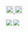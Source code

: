<p align="left">
  <a href="https://github.com/OyamaKumiko">
    <img height="20" src="https://komarev.com/ghpvc/?username=OyamaKumiko" />
  </a>
  <a href="https://github.com/OyamaKumiko">
    <img height="20" src="https://img.shields.io/github/followers/OyamaKumiko?label=follow&logo=github&style=flat" />
  </a>
</p>

![](http://github-profile-summary-cards.vercel.app/api/cards/profile-details?username=OyamaKumiko&theme=zenburn)
![](http://github-profile-summary-cards.vercel.app/api/cards/stats?username=OyamaKumiko&theme=zenburn)

<!--
**OyamaKumiko/OyamaKumiko** is a ✨ _special_ ✨ repository because its `README.md` (this file) appears on your GitHub profile.

Here are some ideas to get you started:

- 🔭 I’m currently working on ...
- 🌱 I’m currently learning ...
- 👯 I’m looking to collaborate on ...
- 🤔 I’m looking for help with ...
- 💬 Ask me about ...
- 📫 How to reach me: ...
- 😄 Pronouns: ...
- ⚡ Fun fact: ...
-->
